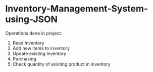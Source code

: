 # Inventory-Management-System-using-JSON
Operations done in project:
1. Read Inventory
2. Add new items to inventory
3. Update existing Inventory
4. Purchasing
5. Check quantity of existing product in inventory
